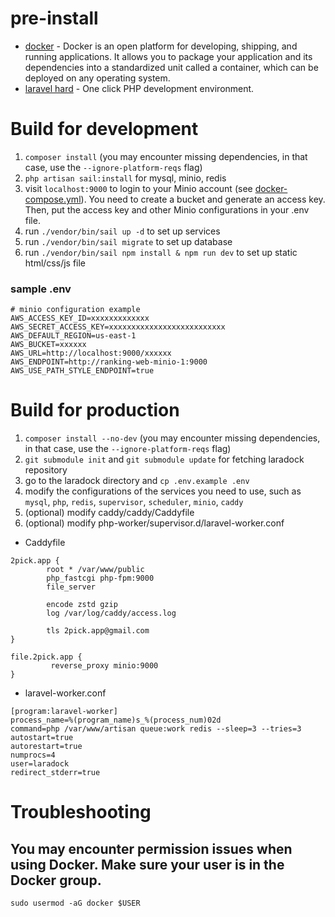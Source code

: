 # pre-install
- [docker](https://www.docker.com/) - Docker is an open platform for developing, shipping, and running applications. It allows you to package your application and its dependencies into a standardized unit called a container, which can be deployed on any operating system.
- [laravel hard](https://herd.laravel.com/) - One click PHP development environment.

# Build for development
1. `composer install` (you may encounter missing dependencies, in that case, use the `--ignore-platform-reqs` flag)
2. `php artisan sail:install` for mysql, minio, redis
3. visit `localhost:9000` to login to your Minio account (see [docker-compose.yml](docker-compose.yml)). You need to create a bucket and generate an access key. Then, put the access key and other Minio configurations in your .env file.
4. run `./vendor/bin/sail up -d` to set up services
5. run `./vendor/bin/sail migrate` to set up database
6. run `./vendor/bin/sail npm install & npm run dev` to set up static html/css/js file

### sample .env
```
# minio configuration example
AWS_ACCESS_KEY_ID=xxxxxxxxxxxxx
AWS_SECRET_ACCESS_KEY=xxxxxxxxxxxxxxxxxxxxxxxxxx
AWS_DEFAULT_REGION=us-east-1
AWS_BUCKET=xxxxxx
AWS_URL=http://localhost:9000/xxxxxx
AWS_ENDPOINT=http://ranking-web-minio-1:9000
AWS_USE_PATH_STYLE_ENDPOINT=true
```

# Build for production
1. `composer install --no-dev` (you may encounter missing dependencies, in that case, use the `--ignore-platform-reqs` flag)
2. `git submodule init` and `git submodule update` for fetching laradock repository
3. go to the laradock directory and `cp .env.example .env`
4. modify the configurations of the services you need to use, such as `mysql`, `php`, `redis`, `supervisor`, `scheduler`, `minio`, `caddy`
5. (optional) modify caddy/caddy/Caddyfile
6. (optional) modify php-worker/supervisor.d/laravel-worker.conf

- Caddyfile
```
2pick.app {
        root * /var/www/public
        php_fastcgi php-fpm:9000
        file_server

        encode zstd gzip
        log /var/log/caddy/access.log

        tls 2pick.app@gmail.com
}

file.2pick.app {
         reverse_proxy minio:9000
}
```

- laravel-worker.conf
```
[program:laravel-worker]
process_name=%(program_name)s_%(process_num)02d
command=php /var/www/artisan queue:work redis --sleep=3 --tries=3
autostart=true
autorestart=true
numprocs=4
user=laradock
redirect_stderr=true
```

# Troubleshooting

## You may encounter permission issues when using Docker. Make sure your user is in the Docker group.
`sudo usermod -aG docker $USER`